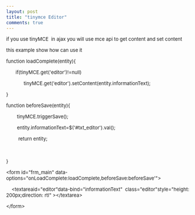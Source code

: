 ```yaml
---
layout: post
title: "tinymce Editor"
comments: true
---
```

<p class="p1"><span class="s1" style="font-size: small;">if you use tinyMCE &nbsp;in ajax you will use mce api to get content and set content&nbsp;</span></p>
<p class="p1"><span class="s1" style="font-size: small;">this example show how can use it&nbsp;</span></p>
<p class="p1"><span style="font-size: small;"><span class="s1">function</span> loadComplete(entity){</span></p>
<p class="p1"><span style="font-size: small;"><span class="s1">&nbsp; &nbsp; &nbsp; &nbsp;if</span>(tinyMCE.get(<span class="s2">'editor'</span>)!=<span class="s1">null</span>)</span></p>
<p class="p1"><span style="font-size: small;">&nbsp; &nbsp; &nbsp; &nbsp; &nbsp; &nbsp; &nbsp;tinyMCE.get(<span class="s2">'editor'</span>).setContent(entity.informationText);&nbsp;</span></p>
<p class="p1"><span style="font-size: small;">}</span></p>
<p class="p1"><span style="font-size: small;"><span class="s1">function</span> beforeSave(entity){</span></p>
<p class="p1"><span style="font-size: small;">&nbsp; &nbsp; &nbsp; &nbsp; tinyMCE.triggerSave();</span></p>
<p class="p1"><span style="font-size: small;">&nbsp; &nbsp; &nbsp; &nbsp; entity.informationText=$(<span class="s2">'#txt_editor'</span>).val();</span></p>
<p class="p1"><span style="font-size: small;"><span class="s1">&nbsp; &nbsp; &nbsp; &nbsp; &nbsp;return</span> entity;</span></p>
<p class="p1">&nbsp;</p>
<p class="p1"><span style="font-size: small;">}</span></p>
<p class="p1"><span style="font-size: small;"><span class="s2">&lt;</span><span class="s3">form&nbsp;</span><span class="s4">id</span><span class="s1">=</span>"frm_main"<span class="s1">&nbsp;</span><span class="s4">data-options</span><span class="s1">=</span>"onLoadComplete:loadComplete,beforeSave:beforeSave'"<span class="s2">&gt;</span></span></p>
<p class="p1"><span style="font-size: small;"><span class="s2">&nbsp; &nbsp; &lt;</span><span class="s3">textarea</span>id<span class="s1">=</span><span class="s4">"editor"</span>data-bind<span class="s1">=</span><span class="s4">"informationText"</span><span class="s1">&nbsp; </span>class<span class="s1">=</span><span class="s4">"editor"</span>style<span class="s1">="</span>height<span class="s1">: </span><span class="s5">200px</span><span class="s1">;</span>direction<span class="s1">: </span><span class="s5">rtl</span><span class="s1">" </span><span class="s2">&gt;&lt;/</span><span class="s3">textarea</span><span class="s2">&gt;</span></span></p>
<p class="p1"><span class="s2" style="font-size: small;">&lt;/form&gt;</span></p>
